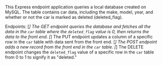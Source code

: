 This Express endpoint application queries a local database created on MySQL. The table contains car data, including the make, model, year, and whether or not the car is marked as deleted (deleted_flag).

Endpoints:
[*] The GET endpoint queries the database and fetches all the data in the `car` table where the `deleted_flag` value is 0, then returns the data to the front end.
[*] The PUT endpoint updates a column of a specific row in the `car` table with data sent from the front end.
[*] The POST endpoint adds a new record from the front end in the `car` table.
[*] The DELETE endpoint changes the `deleted_flag` value of a specific row in the `car` table from 0 to 1 to signify it as "deleted."
